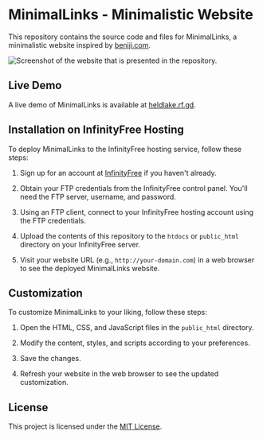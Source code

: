 # MinimalLinks - Minimalistic Website

This repository contains the source code and files for MinimalLinks, a minimalistic website inspired by [benjji.com](https://benjji.com).

![Screenshot of the website that is presented in the repository.](https://github.com/HeldLake/MinimalLinks/blob/main/assets/js/Screen%20Shot%202023-06-12%20at%2019.21.28.png)

## Live Demo

A live demo of MinimalLinks is available at [heldlake.rf.gd](http://heldlake.rf.gd).

## Installation on InfinityFree Hosting

To deploy MinimalLinks to the InfinityFree hosting service, follow these steps:

1. Sign up for an account at [InfinityFree](https://infinityfree.net/) if you haven't already.

2. Obtain your FTP credentials from the InfinityFree control panel. You'll need the FTP server, username, and password.

3. Using an FTP client, connect to your InfinityFree hosting account using the FTP credentials.

4. Upload the contents of this repository to the `htdocs` or `public_html` directory on your InfinityFree server.

5. Visit your website URL (e.g., `http://your-domain.com`) in a web browser to see the deployed MinimalLinks website.

## Customization

To customize MinimalLinks to your liking, follow these steps:

1. Open the HTML, CSS, and JavaScript files in the `public_html` directory.

2. Modify the content, styles, and scripts according to your preferences.

3. Save the changes.

4. Refresh your website in the web browser to see the updated customization.

## License

This project is licensed under the [MIT License](LICENSE).
